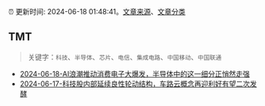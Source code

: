 :alarm_clock: 更新时间: 2024-06-18 01:48:41。[文章来源](/README.md)、[文章分类](/TAGS.md)

## TMT


> 关键字：`科技`、`半导体`、`芯片`、`电信`、`集成电路`、`中国移动`、`中国联通`



- [2024-06-18-AI浪潮推动消费电子大爆发，半导体中的这一细分正悄然走强](https://www.cls.cn/detail/1707017) 
- [2024-06-17-科技股内部延续良性轮动结构，车路云概念再迎利好有望二次发酵](https://www.cls.cn/detail/1705753) 
